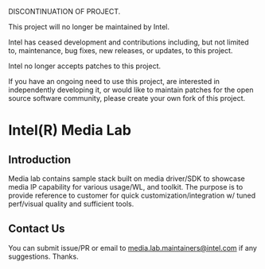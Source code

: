 DISCONTINUATION OF PROJECT.

This project will no longer be maintained by Intel.

Intel has ceased development and contributions including, but not limited to, maintenance, bug fixes, new releases, or updates, to this project. 

Intel no longer accepts patches to this project.

If you have an ongoing need to use this project, are interested in independently developing it, or would like to maintain patches for the open source software community, please create your own fork of this project. 
# Intel(R) Media Lab

## Introduction

Media lab contains sample stack built on media driver/SDK to showcase media IP capability for various usage/WL, and toolkit. The purpose is to provide reference to customer for quick customization/integration w/ tuned perf/visual quality and sufficient tools.

## Contact Us
You can submit issue/PR or email to media.lab.maintainers@intel.com if any suggestions. Thanks.
